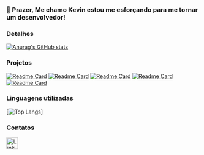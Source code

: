 ### 👋 Prazer, Me chamo Kevin estou me esforçando para me tornar um desenvolvedor!

### Detalhes

[![Anurag's GitHub stats](https://github-readme-stats.vercel.app/api?username=anuraghazra)](https://github.com/anuraghazra/github-readme-stats)

### Projetos

[![Readme Card](https://github-readme-stats.vercel.app/api/pin/?username=kevincabral7&repo=twitter-clone-backend&theme=dark)](https://github.com/KevinCabral7/twitter-clone-backend)
[![Readme Card](https://github-readme-stats.vercel.app/api/pin/?username=kevincabral7&repo=twitter-clone-frontend&theme=dark)](https://github.com/KevinCabral7/twitter-clone-frontend)
[![Readme Card](https://github-readme-stats.vercel.app/api/pin/?username=kevincabral7&repo=bookstore&theme=dark)](https://github.com/KevinCabral7/bookstore)
[![Readme Card](https://github-readme-stats.vercel.app/api/pin/?username=kevincabral7&repo=efood&theme=dark)](https://github.com/KevinCabral7/efood)
[![Readme Card](https://github-readme-stats.vercel.app/api/pin/?username=kevincabral7&repo=agenda-contatos&theme=dark)](https://github.com/KevinCabral7/agenda-contatos)

### Linguagens utilizadas

[![Top Langs](https://github-readme-stats.vercel.app/api/top-langs/?username=kevincabral7&layout=compact)]


### Contatos
[<img src='https://img.shields.io/badge/LinkedIn-0077B5?style=for-the-badge&logo=linkedin&logoColor=white' alt='Linkedin' height='30'>](https://www.linkedin.com/in/kevin-cabral-dev/)
